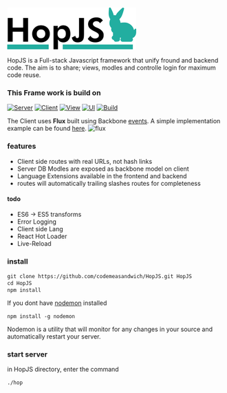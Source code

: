 ![HopJS](https://raw.githubusercontent.com/codemeasandwich/HopJS/master/hopjs.png)

HopJS is a Full-stack Javascript framework that unify fround and backend code. The aim is to share; views, modles and controlle login for maximum code reuse.

### This Frame work is build on

[![Server](https://img.shields.io/badge/Sails.js-0.11.4-46AAC0.svg)](http://sailsjs.org/) 
[![Client](https://img.shields.io/badge/Backbone-1.2.3-0071B5.svg)](http://backbonejs.org/) 
[![View](https://img.shields.io/badge/React.Js-0.14.6-00D8FF.svg)](http://facebook.github.io/react/) 
[![UI](https://img.shields.io/badge/BootStrap+React-0.28.1-blue.svg)](https://react-bootstrap.github.io/) 
[![Build](https://img.shields.io/badge/Webpack-1.12.9-lightgrey.svg)](http://webpack.github.io/)

The Client uses **Flux** built using Backbone [events](http://backbonejs.org/#Events). A simple implementation example can be found [here](https://jsfiddle.net/codemeasandwich/bsj8onr8/).
![flux](https://facebook.github.io/flux/img/flux-simple-f8-diagram-1300w.png)

### features
* Client side routes with real URLs, not hash links
* Server DB Modles are exposed as backbone model on client
* Language Extensions available in the frontend and backend
* routes will automatically trailing slashes routes for completeness

#### todo
* ES6 -> ES5 transforms
* Error Logging
* Client side Lang
* React Hot Loader
* Live-Reload

### install
```
git clone https://github.com/codemeasandwich/HopJS.git HopJS
cd HopJS
npm install
```

If you dont have [nodemon](http://nodemon.io/) installed
```
npm install -g nodemon
```
Nodemon is a utility that will monitor for any changes in your source and automatically restart your server.

### start server
in HopJS directory, enter the command
```
./hop
```